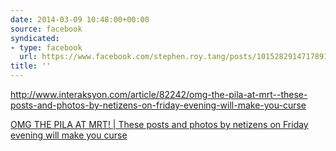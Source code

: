 ```yaml
---
date: 2014-03-09 10:48:00+00:00
source: facebook
syndicated:
- type: facebook
  url: https://www.facebook.com/stephen.roy.tang/posts/10152829147178912
title: ''
---
```


http://www.interaksyon.com/article/82242/omg-the-pila-at-mrt--these-posts-and-photos-by-netizens-on-friday-evening-will-make-you-curse

[OMG THE PILA AT MRT! | These posts and photos by netizens on Friday evening will make you curse](http://www.interaksyon.com/article/82242/omg-the-pila-at-mrt--these-posts-and-photos-by-netizens-on-friday-evening-will-make-you-curse)